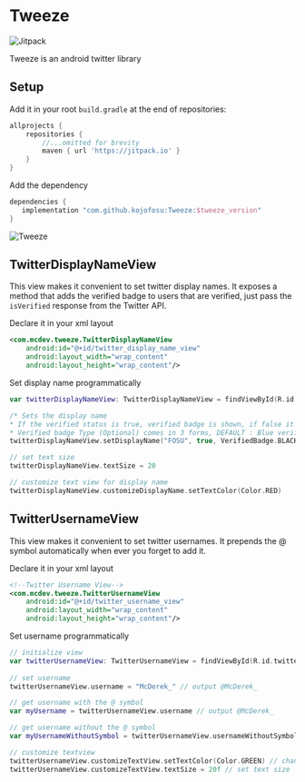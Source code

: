 # Tweeze
![Jitpack](https://img.shields.io/jitpack/v/github/kojofosu/Tweeze?style=for-the-badge&color=2F9319)

Tweeze is an android twitter library

## Setup

Add it in your root `build.gradle` at the end of repositories:

```groovy
allprojects {
    repositories {
        //...omitted for brevity
        maven { url 'https://jitpack.io' }
    }
}
```

Add the dependency

```groovy
dependencies {
   implementation "com.github.kojofosu:Tweeze:$tweeze_version"
}
```

![Tweeze](https://user-images.githubusercontent.com/20203694/161426931-9cb8c2e1-cd14-4fa1-aa47-3ec784d8ff09.png)


## TwitterDisplayNameView
This view makes it convenient to set twitter display names. It exposes a method that adds the verified badge to users that are verified, just pass the `isVerified` response from the Twitter API.

Declare it in your xml layout
```xml
<com.mcdev.tweeze.TwitterDisplayNameView
    android:id="@+id/twitter_display_name_view"
    android:layout_width="wrap_content"
    android:layout_height="wrap_content"/>
```

Set display name programmatically
```kotlin
var twitterDisplayNameView: TwitterDisplayNameView = findViewById(R.id.twitter_display_name_view)

/* Sets the display name
* If the verified status is true, verified badge is shown, if false it's not shown
* Verified badge Type (Optional) comes in 3 forms, DEFAULT : Blue verified badge, WHITE and BLACK to fit well in every background color */
twitterDisplayNameView.setDisplayName("FOSU", true, VerifiedBadge.BLACK)

// set text size
twitterDisplayNameView.textSize = 20

// customize text view for display name
twitterDisplayNameView.customizeDisplayName.setTextColor(Color.RED)
```

## TwitterUsernameView
This view makes it convenient to set twitter usernames. It prepends the @ symbol automatically when ever you forget to add it.

Declare it in your xml layout
```xml
<!--Twitter Username View-->
<com.mcdev.tweeze.TwitterUsernameView
    android:id="@+id/twitter_username_view"
    android:layout_width="wrap_content"
    android:layout_height="wrap_content"/>
```

Set username programmatically
```kotlin
// initialize view
var twitterUsernameView: TwitterUsernameView = findViewById(R.id.twitter_username_view) 
    
// set username
twitterUsernameView.username = "McDerek_" // output @McDerek_

// get username with the @ symbol
var myUsername = twitterUsernameView.username // output @McDerek_

// get username without the @ symbol
var myUsernameWithoutSymbol = twitterUsernameView.usernameWithoutSymbol // output McDerek_

// customize textview
twitterUsernameView.customizeTextView.setTextColor(Color.GREEN) // change text color
twitterUsernameView.customizeTextView.textSize = 20f // set text size

```

